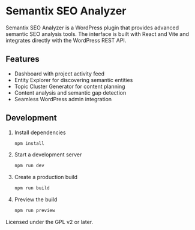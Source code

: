 # Semantix SEO Analyzer

Semantix SEO Analyzer is a WordPress plugin that provides advanced semantic SEO analysis tools. The interface is built with React and Vite and integrates directly with the WordPress REST API.

## Features
- Dashboard with project activity feed
- Entity Explorer for discovering semantic entities
- Topic Cluster Generator for content planning
- Content analysis and semantic gap detection
- Seamless WordPress admin integration

## Development
1. Install dependencies
   ```bash
   npm install
   ```
2. Start a development server
   ```bash
   npm run dev
   ```
3. Create a production build
   ```bash
   npm run build
   ```
4. Preview the build
   ```bash
   npm run preview
   ```

Licensed under the GPL v2 or later.
